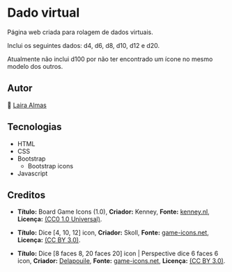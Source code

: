 # Dado virtual

Página web criada para rolagem de dados virtuais.

Inclui os seguintes dados: d4, d6, d8, d10, d12 e d20.

Atualmente não inclui d100 por não ter encontrado um ícone no mesmo modelo dos outros.

## Autor

🦖 [Laira Almas](https://github.com/lairaalmas)

## Tecnologias

- HTML
- CSS
- Bootstrap
  - Bootstrap icons
- Javascript

## Creditos

- **Título:** Board Game Icons (1.0), **Criador:** Kenney, **Fonte:** [kenney.nl](https://kenney.nl), **Licença:** [(CC0 1.0 Universal)](https://creativecommons.org/publicdomain/zero/1.0/).

- **Título:** Dice [4, 10, 12] icon, **Criador:** Skoll, **Fonte:** [game-icons.net](https://game-icons.net), **Licença:** [(CC BY 3.0)](https://creativecommons.org/licenses/by/3.0/).

- **Título:** Dice [8 faces 8, 20 faces 20] icon | Perspective dice 6 faces 6 icon, **Criador:** [Delapouile](https://delapouite.com/), **Fonte:** [game-icons.net](https://game-icons.net), **Licença:** [(CC BY 3.0)](https://creativecommons.org/licenses/by/3.0/).
